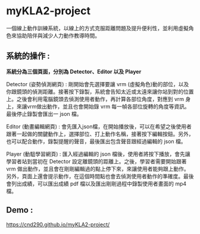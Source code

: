 # myKLA2-project
一個線上動作訓練系統，以線上的方式克服距離問題及提升便利性，並利用虛擬角色來協助陪伴與減少人力動作教導時間。
## 系統的操作 :
**系統分為三個頁面，分別為 Detector、Editor 以及 Player**

Detector (姿勢偵測網頁) : 剛開始會先選擇要讓 vrm (虛擬角色)動的部位，以及你跟鏡頭的偵測距離。接著按下錄製，系統會告知太近或太遠來讓你站到對的位置上。之後會利用電腦鏡頭去偵測使用者動作，再計算各部位角度，對應到 vrm 身上，來讓vrm做出動作，並且也會開始錄 vrm 每一幀各部位旋轉的角度等資訊。最後停止錄製會匯出一 json 檔。

Editor (動畫編輯網頁) : 會先匯入json檔，在開始播放後，可以在希望之後使用者跟著一起做的關鍵動作上，選擇部位、打上動作名稱，接著按下編輯按鈕。另外，也可以配合動作，錄製提醒的聲音，最後匯出包含聲音跟經過編輯的 json 檔。

Player (動駔學習網頁) : 匯入經過編輯的 json 檔後，使用者將按下播放，會先讓學習者站到當初在 Detector 設定離鏡頭的距離上。之後，學習者需要開始跟著 vrm 做出動作，並且會在剛剛編輯過的點上停下來，來讓使用者能夠跟上動作。另外，頁面上還會提示動作，在這個時間點也會去偵測使用者動作的準確度。最後會列出成績，可以匯出成績 pdf 檔以及匯出剛剛過程中錄製使用者畫面的 mp4 檔。
## Demo :
https://cnd290.github.io/myKLA2-project/
